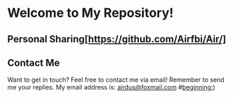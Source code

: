 # Welcome to My Repository!

## Personal Sharing[https://github.com/Airfbi/Air/]

## Contact Me

Want to get in touch? Feel free to contact me via email! Remember to send me your replies. My email address is: [airdus@foxmail.com](mailto:airdus@foxmail.com)
#[beginning:](https://github.com/Airfbi/Air/))
